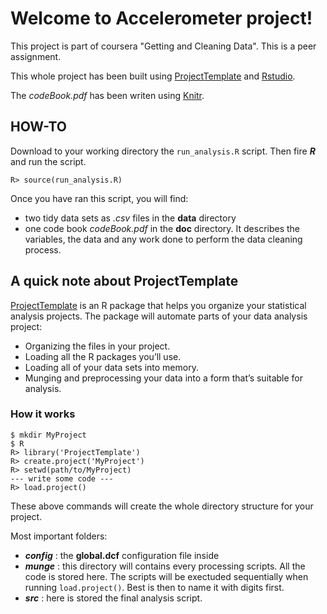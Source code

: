 
# Welcome to Accelerometer project!

This project is part of coursera "Getting and Cleaning Data". This is a peer
assignment.

This whole project has been built using [ProjectTemplate](http://projecttemplate.net)
 and [Rstudio](http://www.rstudio.com/). 

The *codeBook.pdf* has been writen using [Knitr](http://yihui.name/knitr/).

## HOW-TO

Download to your working directory the `run_analysis.R` script. Then fire ***R***
and run the script.
```
R> source(run_analysis.R)
```
Once you have ran this script, you will find:

* two tidy data sets as *.csv* files in the **data** directory
* one code book *codeBook.pdf* in the **doc** directory. It describes the variables, 
the data and any work done to perform the data cleaning process. 

## A quick note about ProjectTemplate
[ProjectTemplate](http://projecttemplate.net)
is an R package that helps you organize your statistical
analysis projects. The package will automate parts of your data analysis project:

* Organizing the files in your project.
* Loading all the R packages you’ll use.
* Loading all of your data sets into memory.
* Munging and preprocessing your data into a form that’s suitable for analysis.

### How it works
```
$ mkdir MyProject
$ R
R> library('ProjectTemplate')
R> create.project('MyProject')
R> setwd(path/to/MyProject)
--- write some code --- 
R> load.project()
```
These above commands will create the whole directory structure for your project.

Most important folders:

* ***config*** : the **global.dcf** configuration file inside
* ***munge*** : this directory will contains every processing scripts. All the 
code is stored here. The scripts will be exectuded sequentially when running 
`load.project()`. Best is then to name it with digits first.
* ***src*** : here is stored the final analysis script.





